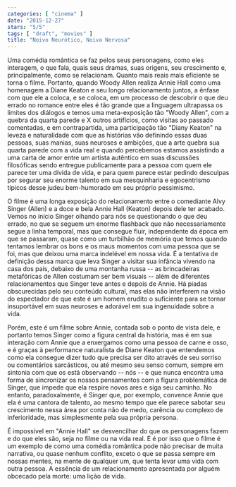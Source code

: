 ```yaml
---
categories: [ "cinema" ]
date: "2015-12-27"
stars: "5/5"
tags: [ "draft", "movies" ]
title: "Noivo Neurótico, Noiva Nervosa"
---
```

Uma comédia romântica se faz pelos seus personagens, como eles
interagem, o que fala, quais seus dramas, suas origens, seu crescimento e,
principalmente, como se relacionam. Quanto mais reais mais eficiente se
torna o filme. Portanto, quando Woody Allen realiza Annie Hall como uma
homenagem a Diane Keaton e seu longo relacionamento juntos, a ênfase
com que ele a coloca, e se coloca, em um processo de descobrir o que deu
errado no romance entre eles é tão grande que a linguagem ultrapassa os
limites dos diálogos e temos uma meta-exposição tão "Woody Allen", com
a quebra da quarta parede e X outros artifícios, como visitas ao passado
comentadas, e em contrapartida, uma participação tão "Diany Keaton"
na leveza e naturalidade com que as histórias vão definindo essas duas
pessoas, suas manias, suas neuroses e ambições, que a arte quebra sua
quarta parede com a vida real e quando percebemos estamos assistindo a uma
carta de amor entre um artista autêntico em suas discussões filosóficas
sendo entregue publicamente para a pessoa com quem ele parece ter uma
dívida de vida, e para quem parece estar pedindo desculpas por segurar
seu enorme talento em sua mesquinharia e egocentrismo típicos desse
judeu bem-humorado em seu próprio pessimismo.

O filme é uma longa exposição do relacionamento entre o comediante
Alvy Singer (Allen) e a doce e bela Annie Hall (Keaton) depois dele ter
acabado. Vemos no início Singer olhando para nós se questionando o que
deu errado, no que se seguem um enorme flashback que não necessariamente
segue a linha temporal, mas que consegue fluir, independente da época em
que se passaram, quase como um turbilhão de memória que temos quando
tentamos lembrar os bons e os maus momentos com uma pessoa que se foi,
mas que deixou uma marca indelével em nossa vida. É a tentativa de
definição dessa marca que leva Singer a visitar sua infância vivendo
na casa dos pais, debaixo de uma montanha russa -- as brincadeiras
metafóricas de Allen costumam ser bem visuais -- além de diferentes
relacionamentos que Singer teve antes e depois de Annie. Há piadas
obscurecidas pelo seu conteúdo cultural, mas elas não interferem na
visão do espectador de que este é um homem erudito o suficiente para
se tornar insuportável em suas neuroses e adorável em sua ingenuidade
sobre a vida.

Porém, este é um filme sobre Annie, contada sob o ponto de vista dele,
e portanto temos Singer como a figura central da história, mas é em sua
interação com Annie que a enxergamos como uma pessoa de carne e osso,
e é graças à performance naturalista de Diane Keaton que entendemos
como ela consegue dizer tudo que precisa ser dito através de seu sorriso
ou comentários sarcásticos, ou até mesmo seu senso comum, sempre em
sintonia com que os está observando -- nós -- e que nunca encontra uma
forma de sincronizar os nossos pensamentos com a figura problemática
de Singer, que impede que ela respire novos ares e siga seu caminho. No
entanto, paradoxalmente, é Singer que, por exemplo, convence Annie que
ela é uma cantora de talento, ao mesmo tempo que ele parece sabotar seu
crescimento nessa área por conta não de medo, carência ou complexo
de inferioridade, mas simplesmente pela sua própria persona.

É impossível em "Annie Hall" se desvencilhar do que os personagens
fazem e do que eles são, seja no filme ou na vida real. E é por isso
que o filme é um exemplo de como uma comédia romântica pode não
precisar de muita narrativa, ou quase nenhum conflito, exceto o que se
passa sempre em nossas mentes, na mente de qualquer um, que tenta levar
uma vida com outra pessoa. A essência de um relacionamento apresentada
por alguém obcecado pela morte: uma lição de vida.
